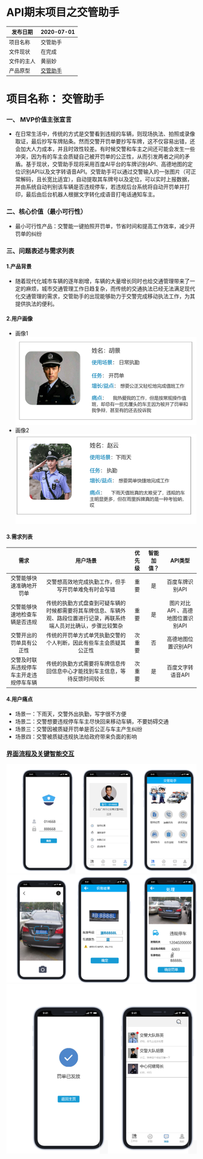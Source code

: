 # API期末项目之交管助手
|  发布日期 | 2020-07-01 |
 | -- | -- |
 |  项目名称 | 交管助手 |
 |  文件现状 | 在完成 |
 |  文件的主人 | 黄丽妙 |
 | 产品原型 | [交管助手](https://76t0e1.axshare.com) |



# 项目名称： 交管助手
### 一、 MVP价值主张宣言
- 在日常生活中，传统的方式是交警看到违规的车辆，则现场执法、拍照或录像取证，最后抄写车牌贴条。然而交警开罚单要抄写车牌，这不仅容易出错，还会加大人力成本，并且时效性较差。有时候交警和车主之间还可能会发生一些冲突，因为有的车主会质疑自己被开罚单的公正性，从而引发两者之间的矛盾。基于现状，交管助手现将采用百度AI平台的车牌识别API、高德地图的定位识别API以及文字转语音API。交管助手可以通过交警输入的一张图片（可正常解码，且长宽比适宜），自动提取其车牌号以及定位，可以实时上报数据，并由系统自动判别该车辆是否违规停车，若违规后台系统将自动开罚单并打印，最后由后台机器人根据文字转化成语音打电话通知车主。
### 二、核心价值（最小可行性）
- 最小可行性产品：交警能一键拍照开罚单，节省时间和提高工作效率，减少开罚单的纠纷
### 三、问题表述与需求列表
#### 1.产品背景
- 随着现代化城市车辆的逐年剧增，车辆的大量增长同时也给交通管理带来了一定的麻烦，城市交通管理工作日趋复杂，而传统的交通执法已经无法满足现代化交通管理的需求，交管助手的出现能够助力于交警完成移动执法工作，为其提供执法的便利。

#### 2.用户画像
- 画像1
![用户画像1](https://github.com/HuangLiMiao/API/blob/master/imges/yonghu/yonghu1.PNG?raw=true)
- 画像2
![用户画像2](https://github.com/HuangLiMiao/API/blob/master/imges/yonghu/yonghu2.PNG?raw=true)
#### 3.需求列表
| 需求 | 用户场景 | 优先级 | 智能加值？ |API类型 |
| :----: | :----: | :----: | :----: | :----: |
| 交警能够快速准确地开罚单 | 交警想高效地完成执勤工作，但手写开罚单难免有时会写错 | 重要 | 是 | 百度车牌识别API |
| 交警能够快速地检查车辆是否违规 | 传统的执勤方式盘查到可疑车辆的时候都需要将其车牌信息、车辆外观、路段位置进行记录，再联系终端人员对比确认，步骤比较繁杂 | 重要 | 是 | 图片对比API 、高德地图位置识别API |
| 交警开出的罚单具有公正性 | 传统的开罚单方式单凭执勤交警的个人判断，因此有些车主会质疑其公正性 | 次重要 | 否 | 高德地图位置识别API |
| 交警及时联系违规停车车主开走违规停车车辆 | 传统的执勤方式需要将车牌信息传回信息中心才能找到车主信息，等待反馈时间较长 | 次重要 | 是 | 百度文字转语音API |



#### 4.用户痛点
- 场景一：下雨天，交警外出执勤，写字很不方便
- 场景二：交警想要违规停车车主尽快回来移动车辆，不要妨碍交通
- 场景三：交警因被质疑开罚单是否公正与车主产生纠纷
- 场景四：交警被质疑违规执法给政府带来负面的影响


### [界面流程及关键智能交互](https://76t0e1.axshare.com)

![原型一览1](https://github.com/HuangLiMiao/API/blob/master/imges/yuanxing/yuanxing1.png)
![原型一览2](https://github.com/HuangLiMiao/API/blob/master/imges/yuanxing/yuanxing2.png)
![原型一览3](https://github.com/HuangLiMiao/API/blob/master/imges/yuanxing/yuanxing3.png)
